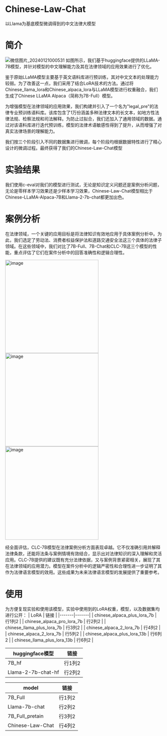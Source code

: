 # Chinese-Law-Chat
以Llama为基底模型微调得到的中文法律大模型

# 简介
![微信图片_20240121000531](https://github.com/yangyuhanga/Chinese-Law-Chat/assets/131662288/3dfd1225-5497-4763-8a13-285c009b42e6)
  如图所示，我们基于huggingface提供的LLaMA-7B模型，并针对模型的中文理解能力及其在法律领域的应用效果进行了优化。
  
  鉴于原始LLaMA模型主要基于英文语料库进行预训练，其对中文文本的处理能力较弱。为了改善这一点，我们采用了结合LoRA技术的方法。通过将Chinese_llama_lora和Chinese_alpaca_lora与LLaMA模型进行权重融合，我们生成了Chinese LLaMA Alpaca（简称为7B-Full）模型。
  
  为增强模型在法律领域的应用效果，我们构建并引入了一个名为"legal_pre"的法律专业预训练语料库。该库包含了1万份涵盖多种法律文本的长文本，如地方性法律法规、检察法规和司法解释。为防止过拟合，我们还加入了通用领域的数据。通过对该语料库进行迭代预训练，模型的法律术语敏感性得到了提升，从而增强了对真实法律场景的理解能力。
  
  我们按三个阶段引入不同的数据集进行微调，每个阶段均根据数据特性进行了精心设计的微调过程。最终获得了我们的Chinese-Law-Chat模型

# 实验结果
我们使用c-eval对我们的模型进行测试，无论是知识定义问题还是案例分析问题，无论是零样本学习效果还是少样本学习效果，Chinese-Law-Chat模型相比于Chinese-LLaMA-Alpaca-7B和Llama-2-7b-chat都更加出色。

# 案例分析
在法律领域，一个关键的应用目标是将法律知识有效地应用于具体案例分析中。为此，我们选定了劳动法、消费者权益保护法和道路交通安全法这三个具体的法律子领域。在这些领域中，我们对比了7B-Full、7B-Chat和CLC-7B这三个模型的性能，重点评估了它们在案件分析中的回答准确性和逻辑合理性。

<img width="300" alt="image" src="https://github.com/yangyuhanga/Chinese-Law-Chat/assets/131662288/83147eea-1da3-4075-9224-01d548d3d6c0">

<img width="300" alt="image" src="https://github.com/yangyuhanga/Chinese-Law-Chat/assets/131662288/f8434811-5d67-4165-a0fc-cd65727d5aa3">

<img width="300" alt="image" src="https://github.com/yangyuhanga/Chinese-Law-Chat/assets/131662288/860e2863-2f2f-4c49-b3f5-5d51204b2975">

经全面评估，CLC-7B模型在法律案例分析方面表现卓越。它不仅准确引用并解释法律条款，还能将法条与案例情境有效结合，显示出对法律知识的深入理解和灵活应用。CLC-7B提供的建议既有充分法律依据，又与案例背景紧密相关，展现了其在法律领域的应用潜力。模型在案件分析中的逻辑严密性和合理性进一步证明了其作为法律语言模型的效用。这些成果为未来法律语言模型的发展提供了重要参考。

# 使用
为方便复现实验和使用该模型，实验中使用到的LoRA权重，模型，以及数据集均进行公开：
| LoRA   | 链接   |
|-------|-------|
| chinese_alpaca_plus_lora_7b | 行1列2 |
| chinese_alpaca_pro_lora_7b | 行2列2 |
| chinese_llama_plus_lora_7b | 行3列2 |
| chinese_alpaca_2_lora_7b | 行4列2 |
| chinese_alpaca_2_lora_7b | 行5列2 |
| chinese_alpaca_plus_lora_13b | 行6列2 |
| chinese_llama_plus_lora_13b | 行6列2 |

| huggingface模型   | 链接   |
|-------|-------|
| 7B_hf | 行1列2 |
| Llama-2-7b-chat-hf | 行2列2 |

| model   | 链接   |
|-------|-------|
| 7B_Full | 行1列2 |
| Llama-7b-chat | 行2列2 |
| 7B_Full_pretain | 行3列2 |
| Chinese-Law-Chat | 行4列2 |
